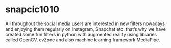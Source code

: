 # snapcic1010
All throughout the social media users are interested in new filters nowadays and enjoying them regularly on Instagram, Snapchat etc. that’s why we have created some fun filters in python with augmented reality using libraries called OpenCV, cvZone and also machine learning framework MediaPipe.
